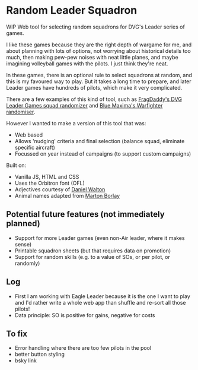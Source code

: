 # Random Leader Squadron
WIP Web tool for selecting random squadrons for DVG's Leader series of games.

I like these games because they are the right depth of wargame for me, and about planning with lots of options, not worrying about historical details too much, then making pew-pew noises with neat little planes, and maybe imagining volleyball games with the pilots. I just think they're neat.

In these games, there is an optional rule to select squadrons at random, and this is my favoured way to play. But it takes a long time to prepare, and later Leader games have hundreds of pilots, which make it very complicated. 

There are a few examples of this kind of tool, such as [FragDaddy's DVG Leader Games squad randomizer](https://boardgamegeek.com/filepage/226394/dvg-leader-games-squad-randomizer) and [Blue Maxima's Warfighter randomiser](https://bluemaxima.org/warfighter/).

However I wanted to make a version of this tool that was:
- Web based
- Allows 'nudging' criteria and final selection (balance squad, eliminate specific aircraft)
- Focussed on year instead of campaigns (to support custom campaigns)

Built on:
- Vanilla JS, HTML and CSS
- Uses the Orbitron font (OFL)
- Adjectives courtesy of <a href="https://github.com/baliw">Daniel Walton</a>
- Animal names adapted from <a href="https://gist.github.com/borlaym/585e2e09dd6abd9b0d0a">Marton Borlay</a>

## Potential future features (not immediately planned)
- Support for more Leader games (even non-Air leader, where it makes sense)
- Printable squadron sheets (but that requires data on promotion)
- Support for random skills (e.g. to a value of SOs, or per pilot, or randomly)

## Log

- First I am working with Eagle Leader because it is the one I want to play and I'd rather write a whole web app than shuffle and re-sort all those pilots!
- Data principle: SO is positive for gains, negative for costs

## To fix
- Error handling where there are too few pilots in the pool
- better button styling
- bsky link